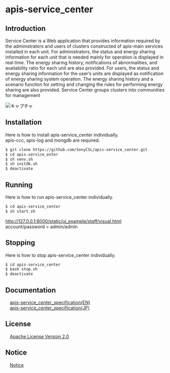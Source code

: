 # apis-service_center

## Introduction

Service Center is a Web application that provides information required by the administrators and users of clusters constructed of apis-main services installed in each unit. For administrators, the status and energy sharing information for each unit that is needed mainly for operation is displayed in real time. The energy sharing history, notifications of abnormalities, and availability ratio for each unit are also provided. For users, the status and energy sharing information for the user’s units are displayed as notification of energy sharing system operation. The energy sharing history and a scenario function for setting and changing the rules for performing energy sharing are also provided. Service Center groups clusters into communities for management 

![キャプチャ](https://user-images.githubusercontent.com/71874910/102715154-b3370100-4316-11eb-9367-439522143789.PNG)

## Installation

Here is how to install apis-service_center individually.   
apis-ccc, apis-log and mongdb are required.

```bash
$ git clone https://github.com/SonyCSL/apis-service_center.git
$ cd apis-service_enter
$ sh venv.sh
$ sh initdb.sh
$ deactivate
```

## Running

Here is how to run apis-service_center individually.  

```bash
$ cd apis-service_center
$ sh start.sh
```
http://127.0.0.1:8000/static/ui_example/staff/visual.html  
account/password = admin/admin


## Stopping
Here is how to stop apis-service_center individually.  

```bash
$ cd apis-service_center
$ bash stop.sh
$ deactivate
```

<a id="anchor1"></a>
## Documentation
&emsp;[apis-service_center_specification(EN)](https://github.com/SonyCSL/apis-service_center/blob/main/doc/en/apis-service_center_specification_EN.md)  
&emsp;[apis-service_center_specification(JP)](https://github.com/SonyCSL/apis-service_center/blob/main/doc/jp/apis-service_center_specification_JP.md)

## License
&emsp;[Apache License Version 2.0](https://github.com/SonyCSL/apis-service_center/blob/main/LICENSE)


## Notice
&emsp;[Notice](https://github.com/SonyCSL/apis-service_center/blob/main/NOTICE.md)
